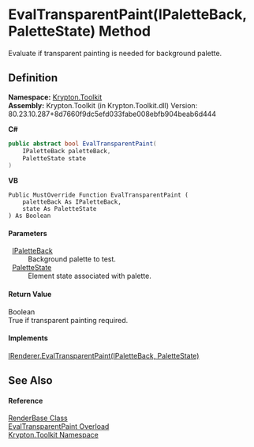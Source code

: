 # EvalTransparentPaint(IPaletteBack, PaletteState) Method


Evaluate if transparent painting is needed for background palette.



## Definition
**Namespace:** <a href="79d2eac2-21f4-54ff-7552-b20c33c30600.md">Krypton.Toolkit</a>  
**Assembly:** Krypton.Toolkit (in Krypton.Toolkit.dll) Version: 80.23.10.287+8d7660f9dc5efd033fabe008ebfb904beab6d444

**C#**
``` C#
public abstract bool EvalTransparentPaint(
	IPaletteBack paletteBack,
	PaletteState state
)
```
**VB**
``` VB
Public MustOverride Function EvalTransparentPaint ( 
	paletteBack As IPaletteBack,
	state As PaletteState
) As Boolean
```



#### Parameters
<dl><dt>  <a href="36bc0bae-d9ca-1219-47ea-a9f0b3123d00.md">IPaletteBack</a></dt><dd>Background palette to test.</dd><dt>  <a href="93e626cd-00cf-240e-06c6-ab4d47e982ba.md">PaletteState</a></dt><dd>Element state associated with palette.</dd></dl>

#### Return Value
Boolean  
True if transparent painting required.

#### Implements
<a href="a1d4250b-a49a-d69e-c34b-1fcffd4fc51c.md">IRenderer.EvalTransparentPaint(IPaletteBack, PaletteState)</a>  


## See Also


#### Reference
<a href="6cc5032c-8089-e880-78ad-3a805f7bd344.md">RenderBase Class</a>  
<a href="0f992863-a38e-3d78-61c3-960b8c0ebd76.md">EvalTransparentPaint Overload</a>  
<a href="79d2eac2-21f4-54ff-7552-b20c33c30600.md">Krypton.Toolkit Namespace</a>  
